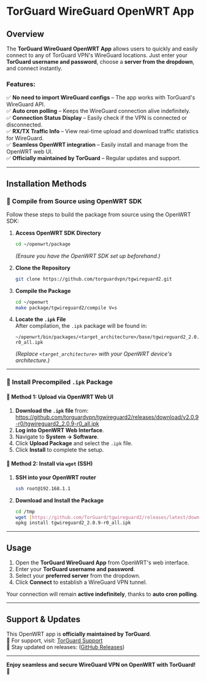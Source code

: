 # TorGuard WireGuard OpenWRT App  

## Overview  
The **TorGuard WireGuard OpenWRT App** allows users to quickly and easily connect to any of TorGuard VPN's WireGuard locations. Just enter your **TorGuard username and password**, choose a **server from the dropdown**, and connect instantly.  

### Features:  
✅ **No need to import WireGuard configs** – The app works with TorGuard's WireGuard API.  
✅ **Auto cron polling** – Keeps the WireGuard connection alive indefinitely.  
✅ **Connection Status Display** – Easily check if the VPN is connected or disconnected.  
✅ **RX/TX Traffic Info** – View real-time upload and download traffic statistics for WireGuard.  
✅ **Seamless OpenWRT integration** – Easily install and manage from the OpenWRT web UI.  
✅ **Officially maintained by TorGuard** – Regular updates and support. 


---

## Installation Methods  

### 🔹 Compile from Source using OpenWRT SDK  

Follow these steps to build the package from source using the OpenWRT SDK:  

1. **Access OpenWRT SDK Directory**  
   ```bash
   cd ~/openwrt/package
   ```
   *(Ensure you have the OpenWRT SDK set up beforehand.)*  

2. **Clone the Repository**  
   ```bash
   git clone https://github.com/torguardvpn/tgwireguard2.git
   ```

3. **Compile the Package**  
   ```bash
   cd ~/openwrt
   make package/tgwireguard2/compile V=s
   ```

4. **Locate the `.ipk` File**  
   After compilation, the `.ipk` package will be found in:  
   ```
   ~/openwrt/bin/packages/<target_architecture>/base/tgwireguard2_2.0.9-r0_all.ipk
   ```
   *(Replace `<target_architecture>` with your OpenWRT device's architecture.)*  

---

### 🔹 Install Precompiled `.ipk` Package  

#### 📌 Method 1: Upload via OpenWRT Web UI  
1. **Download the `.ipk` file** from: https://github.com/torguardvpn/tgwireguard2/releases/download/v2.0.9-r0/tgwireguard2_2.0.9-r0_all.ipk  
2. **Log into OpenWRT Web Interface**.  
3. Navigate to **System → Software**.  
4. Click **Upload Package** and select the `.ipk` file.  
5. Click **Install** to complete the setup.  

#### 📌 Method 2: Install via `wget` (SSH)  
1. **SSH into your OpenWRT router**  
   ```bash
   ssh root@192.168.1.1
   ```

2. **Download and Install the Package**  
   ```bash
   cd /tmp
   wget [https://github.com/TorGuard/tgwireguard2/releases/latest/download/torguard-wireguard-openwrt.ipk](https://github.com/torguardvpn/tgwireguard2/releases/download/v2.0.9-r0/tgwireguard2_2.0.9-r0_all.ipk)
   opkg install tgwireguard2_2.0.9-r0_all.ipk
   ```

---

## Usage  

1. Open the **TorGuard WireGuard App** from OpenWRT's web interface.  
2. Enter your **TorGuard username and password**.  
3. Select your **preferred server** from the dropdown.  
4. Click **Connect** to establish a WireGuard VPN tunnel.  

Your connection will remain **active indefinitely**, thanks to **auto cron polling**.  

---

## Support & Updates  
This OpenWRT app is **officially maintained by TorGuard**.  
🔗 For support, visit: [TorGuard Support](https://torguard.net/)  
🚀 Stay updated on releases: ([GitHub Releases](https://github.com/torguardvpn/tgwireguard2/releases/))  

---

**Enjoy seamless and secure WireGuard VPN on OpenWRT with TorGuard!** 🎉
